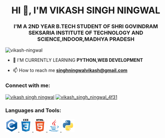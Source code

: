 <h1 align="center">HI 👋, I'M VIKASH SINGH NINGWAL</h1>
<h3 align="center">I'M A 2ND YEAR B.TECH STUDENT OF SHRI GOVINDRAM SEKSARIA INSTITUTE OF TECHNOLOGY AND SCIENCE,INDOOR,MADHYA PRADESH</h3>

<p align="left"> <img src="https://komarev.com/ghpvc/?username=vikash-ningwal&label=Profile%20views&color=0e75b6&style=flat" alt="vikash-ningwal" /> </p>

- 🌱 I'M CURRENTLY LEARNING **PYTHON,WEB DEVELOPMENT**

- 📫 How to reach me **singhningwalvikash@gmail.com**

<h3 align="left">Connect with me:</h3>
<p align="left">
<a href="https://linkedin.com/in/vikash singh ningwal" target="blank"><img align="center" src="https://raw.githubusercontent.com/rahuldkjain/github-profile-readme-generator/master/src/images/icons/Social/linked-in-alt.svg" alt="vikash singh ningwal" height="30" width="40" /></a>
<a href="https://instagram.com/vikash_singh_ningwal_4f31" target="blank"><img align="center" src="https://raw.githubusercontent.com/rahuldkjain/github-profile-readme-generator/master/src/images/icons/Social/instagram.svg" alt="vikash_singh_ningwal_4f31" height="30" width="40" /></a>
</p>

<h3 align="left">Languages and Tools:</h3>
<p align="left"> <a href="https://www.cprogramming.com/" target="_blank" rel="noreferrer"> <img src="https://raw.githubusercontent.com/devicons/devicon/master/icons/c/c-original.svg" alt="c" width="40" height="40"/> </a> <a href="https://www.w3schools.com/css/" target="_blank" rel="noreferrer"> <img src="https://raw.githubusercontent.com/devicons/devicon/master/icons/css3/css3-original-wordmark.svg" alt="css3" width="40" height="40"/> </a> <a href="https://www.w3.org/html/" target="_blank" rel="noreferrer"> <img src="https://raw.githubusercontent.com/devicons/devicon/master/icons/html5/html5-original-wordmark.svg" alt="html5" width="40" height="40"/> </a> <a href="https://www.java.com" target="_blank" rel="noreferrer"> <img src="https://raw.githubusercontent.com/devicons/devicon/master/icons/java/java-original.svg" alt="java" width="40" height="40"/> </a> <a href="https://www.python.org" target="_blank" rel="noreferrer"> <img src="https://raw.githubusercontent.com/devicons/devicon/master/icons/python/python-original.svg" alt="python" width="40" height="40"/> </a> </p>

